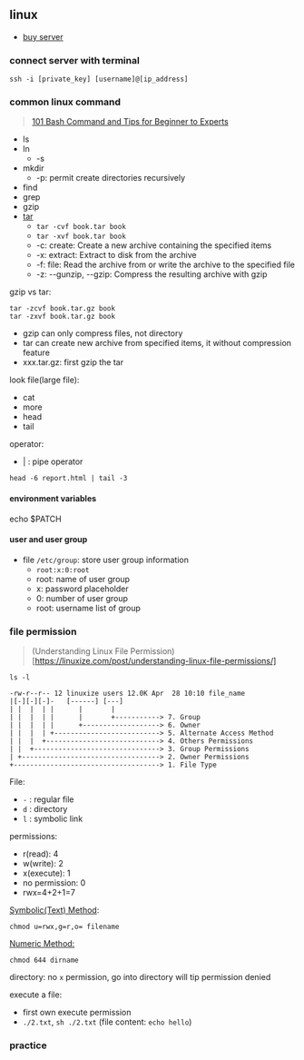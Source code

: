 ## linux 
* [buy server](https://cn.aliyun.com/)

### connect server with terminal
```shell
ssh -i [private_key] [username]@[ip_address]
```

### common linux command
> [101 Bash Command and Tips for Beginner to Experts](https://dev.to/awwsmm/101-bash-commands-and-tips-for-beginners-to-experts-30je#the-basics)

* ls
* ln
  * -s
* mkdir
  * -p: permit create directories recursively
* find
* grep
* gzip
* [tar](https://en.wikipedia.org/wiki/Tar_(computing))
  * `tar -cvf book.tar book`
  * `tar -xvf book.tar book`
  * -c: create: Create a new archive containing the specified items
  * -x: extract:  Extract to disk from the archive
  * -f: file: Read the archive from or write the archive to the specified file
  * -z: --gunzip, --gzip: Compress the resulting archive with gzip

gzip vs tar:
```shell
tar -zcvf book.tar.gz book
tar -zxvf book.tar.gz book
```
* gzip can only compress files, not directory
* tar can create new archive from specified items, it without compression feature
* xxx.tar.gz: first gzip the tar

look file(large file):
* cat
* more
* head
* tail

operator: 
* | : pipe operator
```shell
head -6 report.html | tail -3
```
#### environment variables
echo $PATCH

#### user and user group
* file `/etc/group`: store user group information
  * `root:x:0:root`
  * root: name of user group
  * x: password placeholder
  * 0: number of user group
  * root: username list of group

### file permission
> (Understanding Linux File Permission)[https://linuxize.com/post/understanding-linux-file-permissions/]

```shell
ls -l
```

```text
-rw-r--r-- 12 linuxize users 12.0K Apr  28 10:10 file_name
|[-][-][-]-   [------] [---]
| |  |  | |      |       |
| |  |  | |      |       +-----------> 7. Group
| |  |  | |      +-------------------> 6. Owner
| |  |  | +--------------------------> 5. Alternate Access Method
| |  |  +----------------------------> 4. Others Permissions
| |  +-------------------------------> 3. Group Permissions
| +----------------------------------> 2. Owner Permissions
+------------------------------------> 1. File Type
```

File:
* `-` : regular file
* `d` : directory
* `l` : symbolic link

permissions:
* r(read): 4
* w(write): 2
* x(execute): 1
* no permission: 0
* rwx=4+2+1=7

[Symbolic(Text) Method](https://linuxize.com/post/understanding-linux-file-permissions/#symbolic-text-method):
```shell
chmod u=rwx,g=r,o= filename
```

[Numeric Method:](https://linuxize.com/post/understanding-linux-file-permissions/#numeric-method)
```shell
chmod 644 dirname
```

directory: no `x` permission, go into directory will tip permission denied

execute a file:
* first own execute permission
* `./2.txt`, `sh ./2.txt` (file content: `echo hello`)

### practice

